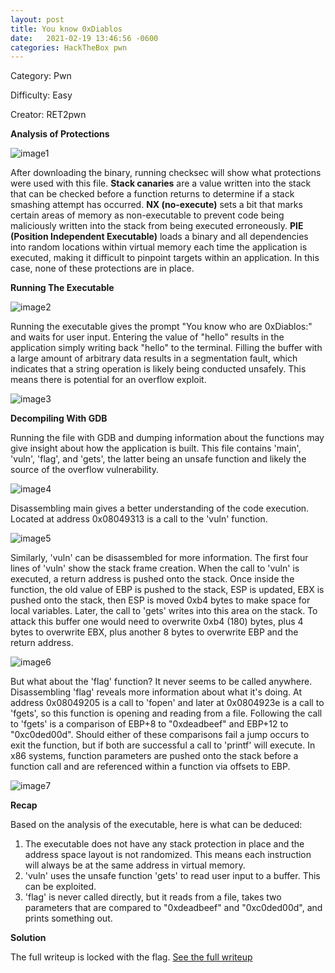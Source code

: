 ```yaml
---
layout: post
title: You know 0xDiablos
date:   2021-02-19 13:46:56 -0600
categories: HackTheBox pwn
---
```


Category: Pwn

Difficulty: Easy

Creator: RET2pwn


**Analysis of Protections**

![image1]({{site.baseurl}}/writeups/hackthebox/pwn/0xDiablos/images/Picture2.png)

After downloading the binary, running checksec will show what protections were used with this file. **Stack canaries** are a value written into the stack that can be checked before a function returns to determine if a stack smashing attempt has occurred. **NX (no-execute)** sets a bit that marks certain areas of memory as non-executable to prevent code being maliciously written into the stack from being executed erroneously. **PIE (Position Independent Executable)** loads a binary and all dependencies into random locations within virtual memory each time the application is executed, making it difficult to pinpoint targets within an application. In this case, none of these protections are in place.

**Running The Executable**

![image2]({{site.baseurl}}/writeups/hackthebox/pwn/0xDiablos/images/Picture3.png)

Running the executable gives the prompt &quot;You know who are 0xDiablos:&quot; and waits for user input. Entering the value of &quot;hello&quot; results in the application simply writing back &quot;hello&quot; to the terminal. Filling the buffer with a large amount of arbitrary data results in a segmentation fault, which indicates that a string operation is likely being conducted unsafely. This means there is potential for an overflow exploit.

![image3]({{site.baseurl}}/writeups/hackthebox/pwn/0xDiablos/images/Picture4.png)

**Decompiling With GDB**

Running the file with GDB and dumping information about the functions may give insight about how the application is built. This file contains &#39;main&#39;, &#39;vuln&#39;, &#39;flag&#39;, and &#39;gets&#39;, the latter being an unsafe function and likely the source of the overflow vulnerability.

![image4]({{site.baseurl}}/writeups/hackthebox/pwn/0xDiablos/images/Picture5.png)

Disassembling main gives a better understanding of the code execution. Located at address 0x08049313 is a call to the &#39;vuln&#39; function.

![image5]({{site.baseurl}}/writeups/hackthebox/pwn/0xDiablos/images/Picture6.png)

Similarly, &#39;vuln&#39; can be disassembled for more information. The first four lines of &#39;vuln&#39; show the stack frame creation. When the call to &#39;vuln&#39; is executed, a return address is pushed onto the stack. Once inside the function, the old value of EBP is pushed to the stack, ESP is updated, EBX is pushed onto the stack, then ESP is moved 0xb4 bytes to make space for local variables. Later, the call to &#39;gets&#39; writes into this area on the stack. To attack this buffer one would need to overwrite 0xb4 (180) bytes, plus 4 bytes to overwrite EBX, plus another 8 bytes to overwrite EBP and the return address.

![image6]({{site.baseurl}}/writeups/hackthebox/pwn/0xDiablos/images/Picture7.png)

But what about the &#39;flag&#39; function? It never seems to be called anywhere. Disassembling &#39;flag&#39; reveals more information about what it&#39;s doing. At address 0x08049205 is a call to &#39;fopen&#39; and later at 0x0804923e is a call to &#39;fgets&#39;, so this function is opening and reading from a file. Following the call to &#39;fgets&#39; is a comparison of EBP+8 to &quot;0xdeadbeef&quot; and EBP+12 to &quot;0xc0ded00d&quot;. Should either of these comparisons fail a jump occurs to exit the function, but if both are successful a call to &#39;printf&#39; will execute. In x86 systems, function parameters are pushed onto the stack before a function call and are referenced within a function via offsets to EBP.

![image7]({{site.baseurl}}/writeups/hackthebox/pwn/0xDiablos/images/Picture8.png)

**Recap**

Based on the analysis of the executable, here is what can be deduced:

1. The executable does not have any stack protection in place and the address space layout is not randomized. This means each instruction will always be at the same address in virtual memory.
2. &#39;vuln&#39; uses the unsafe function &#39;gets&#39; to read user input to a buffer. This can be exploited.
3. &#39;flag&#39; is never called directly, but it reads from a file, takes two parameters that are compared to &quot;0xdeadbeef&quot; and &quot;0xc0ded00d&quot;, and prints something out.

**Solution**

The full writeup is locked with the flag. [See the full writeup][writeup_url]

[writeup_url]: {{site.baseurl}}/writeups/hackthebox/pwn/0xDiablos/You%20know%200xDiablos.pdf
